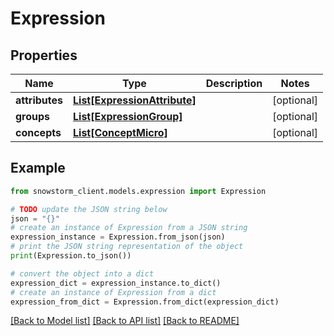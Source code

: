 # Expression


## Properties

Name | Type | Description | Notes
------------ | ------------- | ------------- | -------------
**attributes** | [**List[ExpressionAttribute]**](ExpressionAttribute.md) |  | [optional] 
**groups** | [**List[ExpressionGroup]**](ExpressionGroup.md) |  | [optional] 
**concepts** | [**List[ConceptMicro]**](ConceptMicro.md) |  | [optional] 

## Example

```python
from snowstorm_client.models.expression import Expression

# TODO update the JSON string below
json = "{}"
# create an instance of Expression from a JSON string
expression_instance = Expression.from_json(json)
# print the JSON string representation of the object
print(Expression.to_json())

# convert the object into a dict
expression_dict = expression_instance.to_dict()
# create an instance of Expression from a dict
expression_from_dict = Expression.from_dict(expression_dict)
```
[[Back to Model list]](../README.md#documentation-for-models) [[Back to API list]](../README.md#documentation-for-api-endpoints) [[Back to README]](../README.md)


